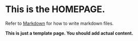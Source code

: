 # This is the **HOMEPAGE**.
Refer to [Markdown](http://daringfireball.net/projects/markdown/) for how to write markdown files.

**This is just a template page. You should add actual content.**
